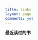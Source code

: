 ```yaml
---
title: links
layout: page
comments: yes
---     
```


**最近读过的书**

<script type="text/javascript" src="https://www.douban.com/service/badge/hardcandylove/?selection=latest&amp;picsize=small&amp;hideself=on&amp;show=collection&amp;n=8&amp;hidelogo=on&amp;cat=book&amp;columns=4"></script>

